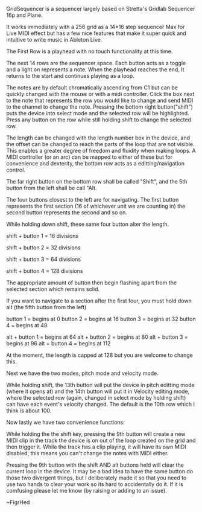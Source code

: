 
GridSequencer is a sequencer largely based on Stretta's Gridlab Sequencer 16p and Plane.

It works immediately with a 256 grid as a 14*16 step sequencer Max for Live MIDI effect but has a few nice features that make it super quick and intuitive to write music in Ableton Live.

The First Row is a playhead with no touch functionality at this time.

The next 14 rows are the sequencer space. Each button acts as a toggle and a light on represents a note. When the playhead reaches the end, It returns to the start and continues playing as a loop.

The notes are by default chromatically ascending from C1 but can be quickly changed with the mouse or with a midi controller.
Click the box next to the note that represents the row you would like to change and send MIDI to the channel to change the note.
Pressing the bottom right button("shift") puts the device into select mode and the selected row will be highlighted. Press any button on the row while still holding shift to change the selected row.

The length can be changed with the length number box in the device, and the offset can be changed to reach the parts of the loop that are not visible.
This enables a greater degree of freedom and fluidity when making loops.
A MIDI controller (or an arc) can be mapped to either of these but for convenience and dexterity, the bottom row acts as a editting/navigation control.

The far right button on the bottom row shall be called "Shift", and the 5th button from the left shall be call "Alt.

The four buttons closest to the left are for navigating.
The first button represents the first section (16 of whichever unit we are counting in)
the second button represents the second and so on.

While holding down shift, these same four button alter the length.

shift + button 1 = 16  divisions

shift + button 2 = 32  divisions

shift + button 3 = 64  divisions

shift + button 4 = 128 divisions

The appropriate amount of button then begin flashing apart from the selected section which remains solid.

If you want to navigate to a section after the first four, you must hold down alt (the fifth button from the left)

button 1 = begins at 0
button 2 = begins at 16
button 3 = begins at 32
button 4 = begins at 48

alt + button 1 = begins at 64
alt + button 2 = begins at 80
alt + button 3 = begins at 96
alt + button 4 = begins at 112

At the moment, the length is capped at 128 but you are welcome to change this.

Next we have the two modes, pitch mode and velocity mode.

While holding shift, the 13th button will put the device in pitch editting mode (where it opens at) and the 14th button will put it in Velocity editing mode, where the selected row (again, changed in select mode by holding shift) can have each event's velocity changed.
The default is the 10th row which I think is about 100.

Now lastly we have two convenience functions:

While holding the the shift key, pressing the 9th button will create a new MIDI clip in the track the device is on out of the loop created on the grid and then trigger it. While the track has a clip playing, it will have its own MIDI disabled, this means you can't change the notes with MIDI either.

Pressing the 9th button with the shift AND alt buttons held will clear the current loop in the device.
It may be a bad idea to have the same button do those two divergent things, but I deliberately made it so that you need to use two hands to clear your work so its hard to accidentally do it.
If it is comfusing please let me know (by raising or adding to an issue).

~FigrHed
